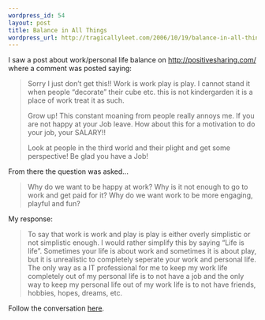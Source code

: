 ```yaml
--- 
wordpress_id: 54
layout: post
title: Balance in All Things
wordpress_url: http://tragicallyleet.com/2006/10/19/balance-in-all-things/
---
```

I saw a post about work/personal life balance on <a href="http://positivesharing.com/">http://positivesharing.com/</a> where a comment was posted saying:

<blockquote>
Sorry I just don’t get this!! Work is work play is play. I cannot stand it when people “decorate” their cube etc. this is not kindergarden it is a place of work treat it as such.

Grow up! This constant moaning from people really annoys me. If you are not happy at your Job leave. How about this for a motivation to do your job, your SALARY!!

Look at people in the third world and their plight and get some perspective! Be glad you have a Job!
</blockquote>

From there the question was asked...

<blockquote>
Why do we want to be happy at work? Why is it not enough to go to work and get paid for it? Why do we want work to be more engaging, playful and fun?
</blockquote>

My response:

<blockquote>
To say that work is work and play is play is either overly simplistic or not simplistic enough. I would rather simplify this by saying “Life is life”. Sometimes your life is about work and sometimes it is about play, but it is unrealistic to completely seperate your work and personal life. The only way as a IT professional for me to keep my work life completely out of my personal life is to not have a job and the only way to keep my personal life out of my work life is to not have friends, hobbies, hopes, dreams, etc.
</blockquote>

Follow the conversation <a href="http://positivesharing.com/2006/10/ask-the-cho-whats-with-all-this-happiness-crap/">here</a>.



